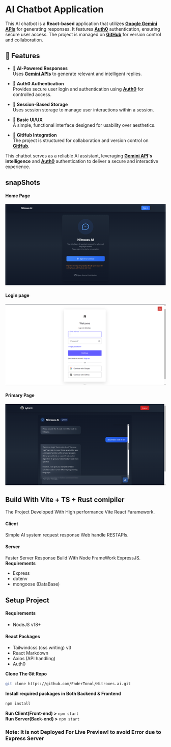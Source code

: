 # AI Chatbot Application  

This AI chatbot is a **React-based** application that utilizes **[Google Gemini APIs](https://ai.google.dev/)** for generating responses. It features **[Auth0](https://auth0.com/)** authentication, ensuring secure user access. The project is managed on **[GitHub](https://github.com/)** for version control and collaboration.  

## 🚀 Features  

- **🤖 AI-Powered Responses**  
  Uses **[Gemini APIs](https://ai.google.dev/)** to generate relevant and intelligent replies.  

- **🔐 Auth0 Authentication**  
  Provides secure user login and authentication using **[Auth0](https://auth0.com/)** for controlled access.  

- **💾 Session-Based Storage**  
  Uses session storage to manage user interactions within a session.  

- **🎨 Basic UI/UX**  
  A simple, functional interface designed for usability over aesthetics.  

- **📂 GitHub Integration**  
  The project is structured for collaboration and version control on **[GitHub](https://github.com/)**.


This chatbot serves as a reliable AI assistant, leveraging **[Gemini API](https://ai.google.dev/)'s intelligence** and **[Auth0](https://auth0.com/)** authentication to deliver a secure and interactive experience.  

## snapShots
#### Home Page
![](./snapshots/home.png)
#### Login page
![](./snapshots/Login.png)
#### Primary Page
![](./snapshots/working.png)


## Build With Vite + TS + Rust comipiler
The Project Developed With High performance Vite React Faramework.

#### Client 
Simple AI system request response Web handle RESTAPIs.

#### Server
Faster Server Response Build With Node FrameWork ExpressJS. <br/>
**Requirements**
- Express
- dotenv
- mongoose (DataBase)

## Setup Project
#### **Requirements**
- NodeJS v18+
#### **React Packages**
- Tailwindcss (css writing) v3 
- React Markdown
- Axios (API handling)
- Auth0

**Clone The Git Repo**
```bash
git clone https://github.com/EnderTonol/Nitroxes.ai.git
```
**Install required packages in Both Backend & Frontend**
```bash
npm install 
```
**Run Client(Front-end) >** 
`npm start`
<br/>
**Run Server(Back-end) >**
`npm start`

### Note: It is not Deployed For Live Preview! to avoid Error due to Express Server








